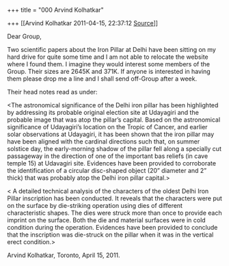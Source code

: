 +++
title = "000 Arvind Kolhatkar"

+++
[[Arvind Kolhatkar	2011-04-15, 22:37:12 [Source](https://groups.google.com/g/samskrita/c/O_j4pYlvbZI)]]





Dear Group,



Two scientific papers about the Iron Pillar at Delhi have been sitting on my hard drive for quite some time and I am not able to relocate the website where I found them. I imagine they would interest some members of the Group. Their sizes are 2645K and 371K. If anyone is interested in having them please drop me a line and I shall send off-Group after a week.

  

Their head notes read as under:

  

\<The astronomical significance of the Delhi iron pillar has been highlighted by addressing its probable original election site at Udayagiri and the probable image that was atop the pillar’s capital. Based on the astronomical significance of Udayagiri’s location on the Tropic of Cancer, and earlier solar observations at Udayagiri, it has been shown that the iron pillar may have been aligned with the cardinal directions such that, on summer solstice day, the early-morning shadow of the pillar fell along a specially cut passageway in the direction of one of the important bas reliefs (in cave temple 15) at Udavagiri site. Evidences have been provided to corroborate the identification of a circular disc-shaped object (20” diameter and 2” thick) that was probably atop the Delhi iron pillar capital.>



\< A detailed technical analysis of the characters of the oldest Delhi Iron Pillar inscription has been conducted. It reveals that the characters were put on the surface by die-striking operation using dies of different characteristic shapes. The dies were struck more than once to provide each imprint on the surface. Both the die and material surfaces were in cold condition during the operation. Evidences have been provided to conclude that the inscription was die-struck on the pillar when it was in the vertical erect condition.>



Arvind Kolhatkar, Toronto, April 15, 2011.





